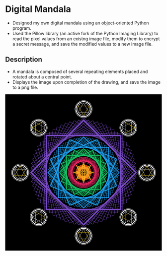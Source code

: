 # Digital Mandala

* Designed my own digital mandala using an object-oriented Python program.
* Used the Pillow library (an active fork of the Python Imaging Library) to read the pixel values from an existng image file, modify them to encrypt a secret message, and save the modified values to a new image file.

## Description
* A mandala is composed of several repeating elements placed and rotated about a central point.
* Displays the image upon completion of the drawing, and save the image to a png file.

![](sp2_output.png)
